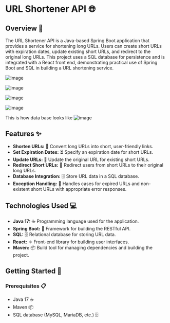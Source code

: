 # URL Shortener API 🌐

## Overview 📖

The URL Shortener API is a Java-based Spring Boot application that provides a service for shortening long URLs. Users can create short URLs with expiration dates, update existing short URLs, and redirect to the original long URLs. This project uses a SQL database for persistence and is integrated with a React front end, demonstrating practical use of Spring Boot and SQL in building a URL shortening service.

![image](https://github.com/user-attachments/assets/aea3efed-6e65-48d1-a915-e8885496c17d)

![image](https://github.com/user-attachments/assets/92588812-b7d6-4b23-82d2-d8fcaafb58a0)

![image](https://github.com/user-attachments/assets/ed1027c0-d7e9-40d7-835b-af4aa244b654)

![image](https://github.com/user-attachments/assets/9917030c-b3ef-4897-8f2a-18d2ba8d7feb)

This is how data base looks like
![image](https://github.com/user-attachments/assets/225fedf5-8111-4870-a348-737d55366d2d)

## Features ✨

- **Shorten URLs:** 🔗 Convert long URLs into short, user-friendly links.
- **Set Expiration Dates:** ⏳ Specify an expiration date for short URLs.
- **Update URLs:** 🔄 Update the original URL for existing short URLs.
- **Redirect Short URLs:** 🔄 Redirect users from short URLs to their original long URLs.
- **Database Integration:** 🗄️ Store URL data in a SQL database.
- **Exception Handling:** 🚫 Handles cases for expired URLs and non-existent short URLs with appropriate error responses.

## Technologies Used 💻

- **Java 17:** ☕ Programming language used for the application.
- **Spring Boot:** 🚀 Framework for building the RESTful API.
- **SQL:** 🗄️ Relational database for storing URL data.
- **React:** ⚛️ Front-end library for building user interfaces.
- **Maven:** 📦 Build tool for managing dependencies and building the project.

## Getting Started 🚀

### Prerequisites 📋

- Java 17 ☕
- Maven 📦
- SQL database (MySQL, MariaDB, etc.) 🗄️
